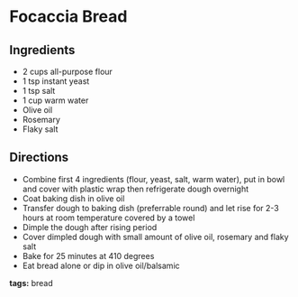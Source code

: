 # Focaccia Bread

## Ingredients

* 2 cups all-purpose flour
* 1 tsp instant yeast
* 1 tsp salt
* 1 cup warm water
* Olive oil
* Rosemary
* Flaky salt

## Directions

* Combine first 4 ingredients (flour, yeast, salt, warm water), put in bowl and cover with plastic wrap then refrigerate dough overnight 
* Coat baking dish in olive oil
* Transfer dough to baking dish (preferrable round) and let rise for 2-3 hours at room temperature covered by a towel
* Dimple the dough after rising period 
* Cover dimpled dough with small amount of olive oil, rosemary and flaky salt
* Bake for 25 minutes at 410 degrees 
* Eat bread alone or dip in olive oil/balsamic

__tags:__ bread
